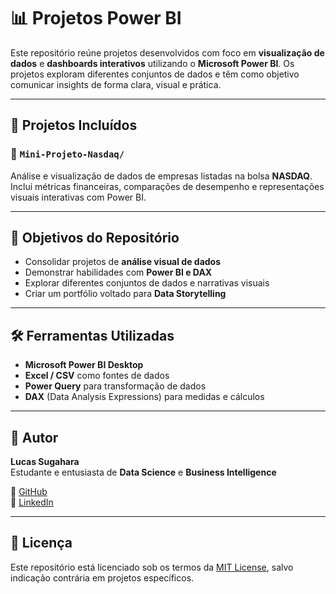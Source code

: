 # 📊 Projetos Power BI

Este repositório reúne projetos desenvolvidos com foco em **visualização de dados** e **dashboards interativos** utilizando o **Microsoft Power BI**. Os projetos exploram diferentes conjuntos de dados e têm como objetivo comunicar insights de forma clara, visual e prática.

---

## 📁 Projetos Incluídos

### 📌 `Mini-Projeto-Nasdaq/`
Análise e visualização de dados de empresas listadas na bolsa **NASDAQ**.  
Inclui métricas financeiras, comparações de desempenho e representações visuais interativas com Power BI.

---

## 🎯 Objetivos do Repositório

- Consolidar projetos de **análise visual de dados**
- Demonstrar habilidades com **Power BI e DAX**
- Explorar diferentes conjuntos de dados e narrativas visuais
- Criar um portfólio voltado para **Data Storytelling**

---

## 🛠️ Ferramentas Utilizadas

- **Microsoft Power BI Desktop**
- **Excel / CSV** como fontes de dados
- **Power Query** para transformação de dados
- **DAX** (Data Analysis Expressions) para medidas e cálculos

---

## 👤 Autor

**Lucas Sugahara**  
Estudante e entusiasta de **Data Science** e **Business Intelligence**

🔗 [GitHub](https://github.com/Sugaharaa)  
🔗 [LinkedIn](https://www.linkedin.com/in/lucas-sugahara)

---

## 📄 Licença

Este repositório está licenciado sob os termos da [MIT License](LICENSE), salvo indicação contrária em projetos específicos.
